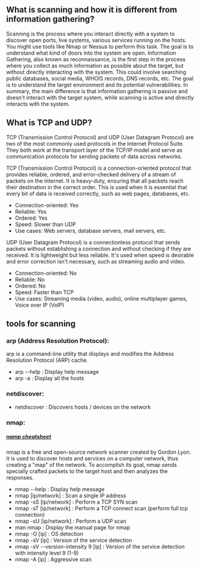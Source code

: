 ## What is scanning and how it is different from information gathering?

Scanning is the process where you interact directly with a system to discover open ports, live systems,
various services running on the hosts. You might use tools like Nmap or Nessus to perform this task. The
goal is to understand what kind of doors into the system are open.
Information Gathering, also known as reconnaissance, is the first step in the process where you collect as
much information as possible about the target, but without directly interacting with the system. This could
involve searching public databases, social media, WHOIS records, DNS records, etc. The goal is to
understand the target environment and its potential vulnerabilities.
In summary, the main difference is that information gathering is passive and doesn't interact with the
target system, while scanning is active and directly interacts with the system.

## What is TCP and UDP?

TCP (Transmission Control Protocol) and UDP (User Datagram Protocol) are two of the most commonly used
protocols in the Internet Protocol Suite. They both work at the transport layer of the TCP/IP model and
serve as communication protocols for sending packets of data across networks.

TCP (Transmission Control Protocol) is a connection-oriented protocol that provides reliable, ordered,
and error-checked delivery of a stream of packets on the internet. It is heavy-duty, ensuring that all
packets reach their destination in the correct order. This is used when it is essential that every bit
of data is received correctly, such as web pages, databases, etc.

- Connection-oriented: Yes
- Reliable: Yes
- Ordered: Yes
- Speed: Slower than UDP
- Use cases: Web servers, database servers, mail servers, etc.

UDP (User Datagram Protocol) is a connectionless protocol that sends packets without establishing a
connection and without checking if they are received. It is lightweight but less reliable. It's used
when speed is desirable and error correction isn't necessary, such as streaming audio and video.

- Connection-oriented: No
- Reliable: No
- Ordered: No
- Speed: Faster than TCP
- Use cases: Streaming media (video, audio), online multiplayer games, Voice over IP (VoIP)

## tools for scanning

### arp (Address Resolution Protocol):

arp is a command-line utility that displays and modifies the Address Resolution Protocol (ARP) cache.

- arp --help : Display help message
- arp -a : Display all the hosts

### netdiscover:

- netdiscover : Discovers hosts / devices on the network

### nmap:

##### [namp cheatsheet](https://zerotomastery.io/cheatsheets/nmap-cheat-sheet/?utm_source=udemy&utm_medium=coursecontent)

nmap is a free and open-source network scanner created by Gordon Lyon. It is used to discover hosts and
services on a computer network, thus creating a "map" of the network. To accomplish its goal, nmap sends
specially crafted packets to the target host and then analyzes the responses.

- nmap --help : Display help message
- nmap [ip/network] : Scan a single IP address
- nmap -sS [ip/network] : Perform a TCP SYN scan
- nmap -sT [ip/network] : Perform a TCP connect scan (perform full tcp connection)
- nmap -sU [ip/network] : Perform a UDP scan
- man nmap : Display the manual page for nmap
- nmap -O [ip] : OS detection
- nmap -sV [ip] : Version of the service detection
- nmap -sV --version-intensity 9 [ip] : Version of the service detection with intensity level 9 (1-9)
- nmap -A [ip] : Aggressive scan

